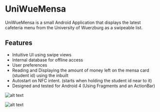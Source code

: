 UniWueMensa
===========

UniWueMensa is a small Android Application that displays the
latest cafeteria menu from the University of Wuerzburg as a swipeable list.

## Features

* Intuitive UI using swipe views
* Internal database for offline access
* User preferences
* Reading and Displaying the amount of money left on the mensa card (student id) using the inbuilt
* Autostart on NFC intent. (starts when holding the student id near to it)
* Designed and tested for Android 4 (Using Fragments and an ActionBar)

![alt text](https://lh3.googleusercontent.com/-3RRGswciDzg/Uf_Of-vdzgI/AAAAAAAAAO8/tznradTQW_g/w480-h800-no/Screenshot_2013-08-05-18-09-26.png "Screenshot")

![alt text](https://lh6.googleusercontent.com/-3vhm08BoSUk/U9frp2m78iI/AAAAAAAAAWk/AXqD9aK2Kgc/w270-h480-no/cafe.gif "Screencast")
